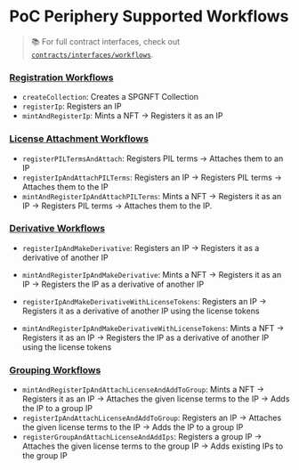 # PoC Periphery Supported Workflows

> 📚 For full contract interfaces, check out [`contracts/interfaces/workflows`](../contracts/interfaces/workflows/).

### [Registration Workflows](../contracts/interfaces/workflows/IRegistrationWorkflows.sol)

- `createCollection`: Creates a SPGNFT Collection
- `registerIp`: Registers an IP
- `mintAndRegisterIp`: Mints a NFT → Registers it as an IP

### [License Attachment Workflows](../contracts/interfaces/workflows/ILicenseAttachmentWorkflows.sol)

- `registerPILTermsAndAttach`: Registers PIL terms → Attaches them to an IP
- `registerIpAndAttachPILTerms`: Registers an IP → Registers PIL terms → Attaches them to the IP
- `mintAndRegisterIpAndAttachPILTerms`: Mints a NFT → Registers it as an IP → Registers PIL terms → Attaches them to the IP.

### [Derivative Workflows](../contracts/interfaces/workflows/IDerivativeWorkflows.sol)

- `registerIpAndMakeDerivative`: Registers an IP → Registers it as a derivative of another IP
- `mintAndRegisterIpAndMakeDerivative`: Mints a NFT → Registers it as an IP → Registers the IP as a derivative of another IP

- `registerIpAndMakeDerivativeWithLicenseTokens`: Registers an IP → Registers it as a derivative of another IP using the license tokens
- `mintAndRegisterIpAndMakeDerivativeWithLicenseTokens`: Mints a NFT → Registers it as an IP → Registers the IP as a derivative of another IP using the license tokens

### [Grouping Workflows](../contracts/interfaces/workflows/IGroupingWorkflows.sol)

- `mintAndRegisterIpAndAttachLicenseAndAddToGroup`: Mints a NFT → Registers it as an IP → Attaches the given license terms to the IP → Adds the IP to a group IP
- `registerIpAndAttachLicenseAndAddToGroup`: Registers an IP → Attaches the given license terms to the IP → Adds the IP to a group IP
- `registerGroupAndAttachLicenseAndAddIps`: Registers a group IP → Attaches the given license terms to the group IP → Adds existing IPs to the group IP
